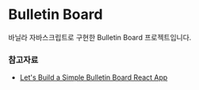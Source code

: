 # Bulletin Board

바닐라 자바스크립트로 구현한 Bulletin Board 프로젝트입니다.

### 참고자료

- [Let's Build a Simple Bulletin Board React App](https://lo-victoria.com/lets-build-a-simple-bulletin-board-react-app)
